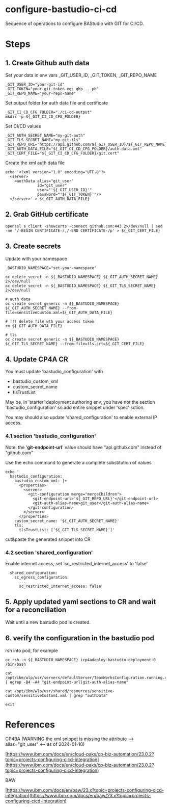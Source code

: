 # configure-bastudio-ci-cd

Sequence of operations to configure BAStudio with GIT for CI/CD.

# Steps

## 1. Create Github auth data

Set your data in env vars _GIT_USER_ID, _GIT_TOKEN, _GIT_REPO_NAME
```
_GIT_USER_ID="your-git-id"
_GIT_TOKEN="your-git-token eg: ghp_...pb"
_GIT_REPO_NAME="your-repo-name"
```

Set output folder for auth data file and certificate
```
_GIT_CI_CD_CFG_FOLDER="./ci-cd-output"
mkdir -p ${_GIT_CI_CD_CFG_FOLDER}
```

Set CI/CD values
```
_GIT_AUTH_SECRET_NAME="my-git-auth"
_GIT_TLS_SECRET_NAME="my-git-tls"
_GIT_REPO_URL="https://api.github.com/${_GIT_USER_ID}/${_GIT_REPO_NAME}"
_GIT_AUTH_DATA_FILE="${_GIT_CI_CD_CFG_FOLDER}/auth-data.xml"
_GIT_CERT_FILE="${_GIT_CI_CD_CFG_FOLDER}/git.cert"
```
Create the xml auth data file
```
echo '<?xml version="1.0" encoding="UTF-8"?>
  <server>
    <authData alias="git_user" 
              id="git_user" 
              user="'${_GIT_USER_ID}'" 
              password="'${_GIT_TOKEN}'"/>
  </server>' > ${_GIT_AUTH_DATA_FILE}
```


## 2. Grab GitHub certificate

```
openssl s_client -showcerts -connect github.com:443 2>/dev/null | sed -ne '/-BEGIN CERTIFICATE-/,/-END CERTIFICATE-/p' > ${_GIT_CERT_FILE}
```

## 3. Create secrets

Update with your namespace
```
_BASTUDIO_NAMESPACE="set-your-namespace"

oc delete secret -n ${_BASTUDIO_NAMESPACE} ${_GIT_AUTH_SECRET_NAME} 2>/dev/null
oc delete secret -n ${_BASTUDIO_NAMESPACE} ${_GIT_TLS_SECRET_NAME} 2>/dev/null

# auth data
oc create secret generic -n ${_BASTUDIO_NAMESPACE} ${_GIT_AUTH_SECRET_NAME} --from-file=sensitiveCustom.xml=${_GIT_AUTH_DATA_FILE}

# !!! delete file wth your access token
rm ${_GIT_AUTH_DATA_FILE}

# tls
oc create secret generic -n ${_BASTUDIO_NAMESPACE} ${_GIT_TLS_SECRET_NAME} --from-file=tls.crt=${_GIT_CERT_FILE}
```

## 4. Update CP4A CR

You must update 'bastudio_configuration' with

- bastudio_custom_xml
- custom_secret_name
- tlsTrustList

May be, in 'starter' deployment authoring env, you have not the section 'bastudio_configuration' so add entire snippet under 'spec' sction.

You may should also update 'shared_configuration' to enable external IP access.

### 4.1 section 'bastudio_configuration'
Note: the '<b>git-endpoint-url</b>' value should have "api.github.com" instead of "github.com"

Use the echo command to generate a complete substitution of values
```
echo '
  bastudio_configuration:
    bastudio_custom_xml: |+
      <properties>
        <server>
          <git-configuration merge="mergeChildren">
            <git-endpoint-url>'${_GIT_REPO_URL}'</git-endpoint-url>
            <git-auth-alias-name>git_user</git-auth-alias-name>
          </git-configuration>
        </server>
      </properties>
    custom_secret_name: '${_GIT_AUTH_SECRET_NAME}'
    tls:
      tlsTrustList: ['${_GIT_TLS_SECRET_NAME}']'
```

cut&paste the generated snippet into CR

### 4.2 section 'shared_configuration'

Enable internet access, set 'sc_restricted_internet_access' to 'false'
```
  shared_configuration:
    sc_egress_configuration:
      ...
      sc_restricted_internet_access: false
```

## 5. Apply updated yaml sections to CR and wait for a reconciliation

Wait until a new bastudio pod is created.


## 6. verify the configuration in the bastudio pod

rsh into pod, for example
```
oc rsh -n ${_BASTUDIO_NAMESPACE} icp4adeploy-bastudio-deployment-0 /bin/bash

cat /opt/ibm/wlp/usr/servers/defaultServer/TeamWorksConfiguration.running.xml | egrep -B4 -A4 "git-endpoint-url|git-auth-alias-name"

cat /opt/ibm/wlp/usr/shared/resources/sensitive-custom/sensitiveCustom1.xml | grep "authData"

exit
```

# References

CP4BA (WARNING the xml snippet is missing the attribute --> alias="git_user" <-- as of 2024-01-10)

[https://www.ibm.com/docs/en/cloud-paks/cp-biz-automation/23.0.2?topic=projects-configuring-cicd-integration](https://www.ibm.com/docs/en/cloud-paks/cp-biz-automation/23.0.2?topic=projects-configuring-cicd-integration)



BAW

[https://www.ibm.com/docs/en/baw/23.x?topic=projects-configuring-cicd-integration](https://www.ibm.com/docs/en/baw/23.x?topic=projects-configuring-cicd-integration)

